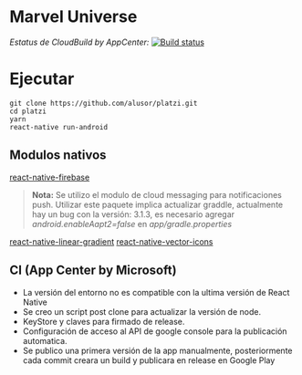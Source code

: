 # Marvel Universe
*Estatus de CloudBuild by AppCenter:*
[![Build status](https://build.appcenter.ms/v0.1/apps/1aa82513-9765-4283-a581-d258bb1719c9/branches/master/badge)](https://appcenter.ms)
# Ejecutar

	git clone https://github.com/alusor/platzi.git
	cd platzi
	yarn 
	react-native run-android

## Modulos nativos

[react-native-firebase](https://github.com/invertase/react-native-firebase)
> **Nota:** Se utilizo el modulo de cloud messaging para notificaciones push.
> Utilizar este paquete implica actualizar graddle, actualmente hay un bug con la versión: 3.1.3, es necesario agregar *android.enableAapt2=false* en *app/gradle.properties*
> 
[react-native-linear-gradient](https://github.com/react-native-community/react-native-linear-gradient)
[react-native-vector-icons](https://github.com/oblador/react-native-vector-icons)
## CI (App Center by Microsoft)
- La versión del entorno no es compatible con la ultima versión de React Native 
- Se creo un script post clone para actualizar la versión de node. 
- KeyStore y claves para firmado de release.
- Configuración de acceso al API de google console para la publicación automatica.
- Se publico una primera versión de la app manualmente, posteriormente cada commit creara un build y publicara en release en Google Play

